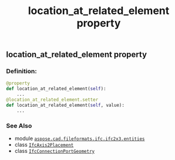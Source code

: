 ﻿---
title: location_at_related_element property
second_title: Aspose.CAD for Python via .NET API References
description: 
type: docs
weight: 60
url: /python-net/aspose.cad.fileformats.ifc.ifc2x3.entities/ifcconnectionportgeometry/location_at_related_element/
is_root: false
---

## location_at_related_element property

### Definition:
```python
@property
def location_at_related_element(self):
    ...
@location_at_related_element.setter
def location_at_related_element(self, value):
    ...
```

### See Also
* module [`aspose.cad.fileformats.ifc.ifc2x3.entities`](../../)
* class [`IfcAxis2Placement`](/cad/python-net/aspose.cad.fileformats.ifc.ifc2x3.types/ifcaxis2placement)
* class [`IfcConnectionPortGeometry`](/cad/python-net/aspose.cad.fileformats.ifc.ifc2x3.entities/ifcconnectionportgeometry)
